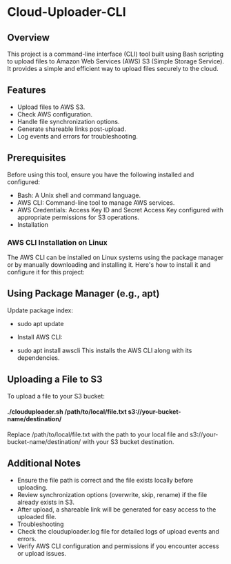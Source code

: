 # Cloud-Uploader-CLI
## Overview
This project is a command-line interface (CLI) tool built using Bash scripting to upload files to Amazon Web Services (AWS) S3 (Simple Storage Service). It provides a simple and efficient way to upload files securely to the cloud.

## Features
* Upload files to AWS S3.
* Check AWS configuration.
* Handle file synchronization options.
* Generate shareable links post-upload.
* Log events and errors for troubleshooting.

## Prerequisites
Before using this tool, ensure you have the following installed and configured:

- Bash: A Unix shell and command language.
- AWS CLI: Command-line tool to manage AWS services.
- AWS Credentials: Access Key ID and Secret Access Key configured with appropriate permissions for S3 operations.
- Installation

### AWS CLI Installation on Linux
The AWS CLI can be installed on Linux systems using the package manager or by manually downloading and installing it. Here's how to install it and configure it for this project:

## Using Package Manager (e.g., apt)

Update package index:
- sudo apt update
- Install AWS CLI:

- sudo apt install awscli
This installs the AWS CLI along with its dependencies.

## Uploading a File to S3
To upload a file to your S3 bucket:

#### ./clouduploader.sh /path/to/local/file.txt s3://your-bucket-name/destination/

Replace /path/to/local/file.txt with the path to your local file and s3://your-bucket-name/destination/ with your S3 bucket destination.

## Additional Notes
* Ensure the file path is correct and the file exists locally before uploading.
* Review synchronization options (overwrite, skip, rename) if the file already exists in S3.
* After upload, a shareable link will be generated for easy access to the uploaded file.
* Troubleshooting
* Check the clouduploader.log file for detailed logs of upload events and errors.
* Verify AWS CLI configuration and permissions if you encounter access or upload issues.